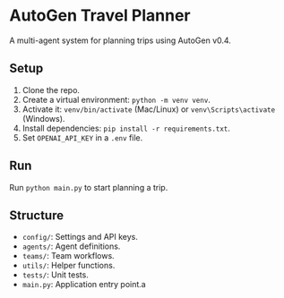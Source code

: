 # AutoGen Travel Planner

A multi-agent system for planning trips using AutoGen v0.4.

## Setup
1. Clone the repo.
2. Create a virtual environment: `python -m venv venv`.
3. Activate it: `venv/bin/activate` (Mac/Linux) or `venv\Scripts\activate` (Windows).
4. Install dependencies: `pip install -r requirements.txt`.
5. Set `OPENAI_API_KEY` in a `.env` file.

## Run
Run `python main.py` to start planning a trip.

## Structure
- `config/`: Settings and API keys.
- `agents/`: Agent definitions.
- `teams/`: Team workflows.
- `utils/`: Helper functions.
- `tests/`: Unit tests.
- `main.py`: Application entry point.a